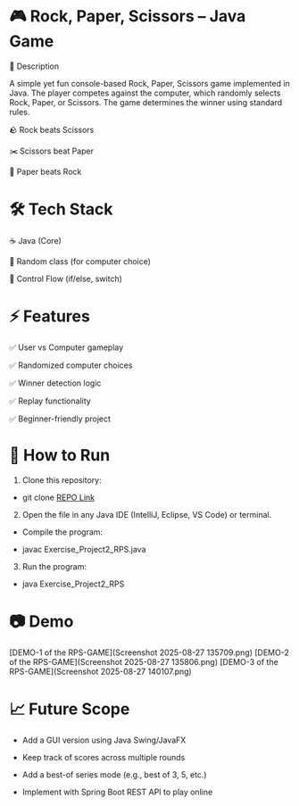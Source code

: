 # 🎮 Rock, Paper, Scissors – Java Game
📌 Description

A simple yet fun console-based Rock, Paper, Scissors game implemented in Java.
The player competes against the computer, which randomly selects Rock, Paper, or Scissors. The game determines the winner using standard rules.

🪨 Rock beats Scissors

✂️ Scissors beat Paper

📄 Paper beats Rock

# 🛠️ Tech Stack

☕ Java (Core)

🎲 Random class (for computer choice)

🔄 Control Flow (if/else, switch)

# ⚡ Features

✅ User vs Computer gameplay

✅ Randomized computer choices

✅ Winner detection logic

✅ Replay functionality 

✅ Beginner-friendly project

# 🚀 How to Run

1. Clone this repository:

* git clone [REPO Link](https://github.com/Anurag3244/ROCK-PAPER-SCISSOR-GAME/tree/main)


2. Open the file in any Java IDE (IntelliJ, Eclipse, VS Code) or terminal.

* Compile the program:

* javac Exercise_Project2_RPS.java


3. Run the program:

* java Exercise_Project2_RPS

# 📷 Demo 
[DEMO-1 of the RPS-GAME](Screenshot 2025-08-27 135709.png)
[DEMO-2 of the RPS-GAME](Screenshot 2025-08-27 135806.png)
[DEMO-3 of the RPS-GAME](Screenshot 2025-08-27 140107.png)



# 📈 Future Scope

* Add a GUI version using Java Swing/JavaFX

* Keep track of scores across multiple rounds

* Add a best-of series mode (e.g., best of 3, 5, etc.)

* Implement with Spring Boot REST API to play online
